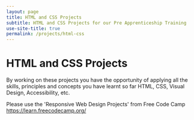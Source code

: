 ```yaml
---
layout: page
title: HTML and CSS Projects
subtitle: HTML and CSS Projects for our Pre Apprenticeship Training
use-site-title: true
permalink: /projects/html-css
---
```

# HTML and CSS Projects

By working on these projects you have the opportunity of applying all the skills, principles and concepts you have learnt so far HTML, CSS, Visual Design, Accessibility, etc.

Please use the 'Responsive Web Design Projects' from Free Code Camp
https://learn.freecodecamp.org/
